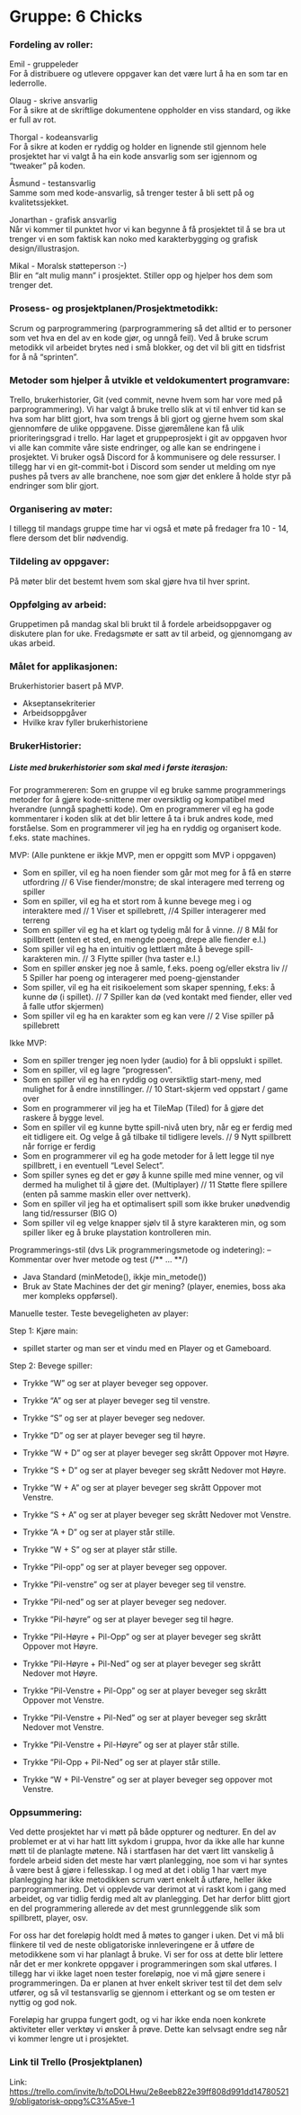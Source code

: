 # Gruppe: 6 Chicks

### Fordeling av roller:

Emil - gruppeleder<br>
For å distribuere og utlevere oppgaver kan det være lurt å ha en som tar en lederrolle.

Olaug - skrive ansvarlig<br>
For å sikre at de skriftlige dokumentene oppholder en viss standard, og ikke er full av rot.

Thorgal - kodeansvarlig<br>
For å sikre at koden er ryddig og holder en lignende stil gjennom hele prosjektet har vi valgt å ha ein kode ansvarlig som ser igjennom og “tweaker” på koden.

Åsmund - testansvarlig<br>
Samme som med kode-ansvarlig, så trenger tester å bli sett på og kvalitetssjekket.

Jonarthan - grafisk ansvarlig<br>
Når vi kommer til punktet hvor vi kan begynne å få prosjektet til å se bra ut trenger vi en som faktisk kan noko med karakterbygging og grafisk design/illustrasjon.

Mikal - Moralsk støtteperson :-)<br>
Blir en “alt mulig mann” i prosjektet. Stiller opp og hjelper hos dem som trenger det. 



### Prosess- og prosjektplanen/Prosjektmetodikk:

Scrum og parprogrammering (parprogrammering så det alltid er to personer som vet hva en del av en kode gjør, og unngå feil). Ved å bruke scrum metodikk vil arbeidet brytes ned i små blokker, og det vil bli gitt en tidsfrist for å nå “sprinten”.



### Metoder som hjelper å utvikle et veldokumentert programvare:

Trello, brukerhistorier, Git (ved commit, nevne hvem som har vore med på parprogrammering). Vi har valgt å bruke trello slik at vi til enhver tid kan se hva som har blitt gjort, hva som trengs å bli gjort og gjerne hvem som skal gjennomføre de ulike oppgavene. Disse gjøremålene kan få ulik prioriteringsgrad i trello. Har laget et gruppeprosjekt i git av oppgaven hvor vi alle kan commite våre siste endringer, og alle kan se endringene i prosjektet. Vi bruker også Discord for å kommunisere og dele ressurser. I tillegg har vi en git-commit-bot i Discord som sender ut melding om nye pushes på tvers av alle branchene, noe som gjør det enklere å holde styr på endringer som blir gjort.



### Organisering av møter:
I tillegg til mandags gruppe time har vi også et møte på fredager fra 10 - 14, flere dersom det blir nødvendig.


### Tildeling av oppgaver:
På møter blir det bestemt hvem som skal gjøre hva til hver sprint.


### Oppfølging av arbeid:
Gruppetimen på mandag skal bli brukt til å fordele arbeidsoppgaver og diskutere plan for uke. 
Fredagsmøte er satt av til arbeid, og gjennomgang av ukas arbeid.



### Målet for applikasjonen:

Brukerhistorier basert på MVP.
- Akseptansekriterier
- Arbeidsoppgåver
- Hvilke krav fyller brukerhistoriene


### BrukerHistorier:

##### Liste med brukerhistorier som skal med i første iterasjon:

For programmereren:
Som en gruppe vil eg bruke samme programmerings metoder for å gjøre kode-snittene mer oversiktlig og kompatibel med hverandre (unngå spaghetti kode).
Om en programmerer vil eg ha gode kommentarer i koden slik at det blir lettere å ta i bruk andres kode, med forståelse.
Som en programmerer vil jeg ha en ryddig og organisert kode. f.eks. state machines.

MVP: (Alle punktene er ikkje MVP, men er oppgitt som MVP i oppgaven)
- Som en spiller, vil eg ha noen fiender som går mot meg for å få en større utfordring // 6 Vise fiender/monstre; de skal interagere med terreng og spiller
- Som en spiller, vil eg ha et stort rom å kunne bevege meg i og interaktere med // 1 Viser et spillebrett, //4 Spiller interagerer med terreng
- Som en spiller vil eg ha et klart og tydelig mål for å vinne. // 8 Mål for spillbrett (enten et sted, en mengde poeng, drepe alle fiender e.l.)
- Som spiller vil eg ha en intuitiv og lettlært måte å bevege spill-karakteren min. // 3 Flytte spiller (hva taster e.l.)
- Som en spiller ønsker jeg noe å samle, f.eks. poeng og/eller ekstra liv // 5 Spiller har poeng og interagerer med poeng-gjenstander 
- Som spiller, vil eg ha eit risikoelement som skaper spenning, f.eks: å kunne dø (i spillet). // 7 Spiller kan dø (ved kontakt med fiender, eller ved å falle utfor skjermen)
- Som spiller vil eg ha en karakter som eg kan vere // 2 Vise spiller på spillebrett

Ikke MVP:
- Som en spiller trenger jeg noen lyder (audio) for å bli oppslukt i spillet.
- Som en spiller, vil eg lagre “progressen”.
- Som en spiller vil eg ha en ryddig og oversiktlig start-meny, med mulighet for å endre innstillinger. // 10 Start-skjerm ved oppstart / game over
- Som en programmerer vil jeg ha et TileMap (Tiled) for å gjøre det raskere å bygge level.  
- Som en spiller vil eg kunne bytte spill-nivå uten bry, når eg er ferdig med eit tidligere eit. Og velge å gå tilbake til tidligere levels. // 9 Nytt spillbrett når forrige er ferdig
- Som en programmerer vil eg ha gode metoder for å lett legge til nye spillbrett, i en eventuell “Level Select”.
- Som spiller synes eg det er gøy å kunne spille med mine venner, og vil dermed ha mulighet til å gjøre det. (Multiplayer) // 11 Støtte flere spillere (enten på samme maskin eller over nettverk).
- Som en spiller vil jeg ha et optimalisert spill som ikke bruker unødvendig lang tid/ressurser (BIG O)
- Som spiller vil eg velge knapper sjølv til å styre karakteren min, og som spiller liker eg å bruke playstation kontrolleren min.


Programmerings-stil (dvs Lik programmeringsmetode og indetering):
– Kommentar over hver metode og test (/**	…   **/)
- Java Standard (minMetode(), ikkje min_metode())
- Bruk av State Machines der det gir mening? (player, enemies, boss aka mer kompleks oppførsel).


Manuelle tester.
Teste bevegeligheten av player:

Step 1:
Kjøre main:
 - spillet starter og man ser et vindu med en Player og et Gameboard.

Step 2:
Bevege spiller:
- Trykke “W” og ser at player beveger seg oppover.
- Trykke “A” og ser at player beveger seg til venstre.
- Trykke “S” og ser at player beveger seg nedover.
- Trykke “D” og ser at player beveger seg til høyre.
- Trykke “W + D” og ser at player beveger seg skrått Oppover mot Høyre.
- Trykke “S + D” og ser at player beveger seg skrått Nedover mot Høyre.
- Trykke “W + A” og ser at player beveger seg skrått Oppover mot Venstre.
- Trykke “S + A” og ser at player beveger seg skrått Nedover mot Venstre.
- Trykke “A + D” og ser at player står stille.
- Trykke “W + S” og ser at player står stille.



- Trykke “Pil-opp” og ser at player beveger seg oppover.
- Trykke “Pil-venstre” og ser at player beveger seg til venstre.
- Trykke “Pil-ned” og ser at player beveger seg nedover.
- Trykke “Pil-høyre” og ser at player beveger seg til høgre.
- Trykke “Pil-Høyre + Pil-Opp” og ser at player beveger seg skrått Oppover mot Høyre.
- Trykke “Pil-Høyre + Pil-Ned” og ser at player beveger seg skrått Nedover mot Høyre.
- Trykke “Pil-Venstre + Pil-Opp” og ser at player beveger seg skrått Oppover mot Venstre.
- Trykke “Pil-Venstre + Pil-Ned” og ser at player beveger seg skrått Nedover mot Venstre.
- Trykke “Pil-Venstre + Pil-Høyre” og ser at player står stille.
- Trykke “Pil-Opp + Pil-Ned” og ser at player står stille.

- Trykke “W + Pil-Venstre” og ser at player beveger seg oppover mot Venstre.

### Oppsummering:

Ved dette prosjektet har vi møtt på både oppturer og nedturer. En del av problemet er at vi har hatt litt sykdom i gruppa, hvor da ikke alle har kunne møtt til de planlagte møtene. Nå i startfasen har det vært litt vanskelig å fordele arbeid siden det meste har vært planlegging, noe som vi har syntes å være best å gjøre i fellesskap. I og med at det i oblig 1 har vært mye planlegging har ikke metodikken scrum vært enkelt å utføre, heller ikke parprogrammering. Det vi opplevde var derimot at vi raskt kom i gang med arbeidet, og var tidlig ferdig med alt av planlegging. Det har derfor blitt gjort en del programmering allerede av det mest grunnleggende slik som spillbrett, player, osv. 

For oss har det foreløpig holdt med å møtes to ganger i uken. Det vi må bli flinkere til ved de neste obligatoriske innleveringene er å utføre de metodikkene som vi har planlagt å bruke. Vi ser for oss at dette blir lettere når det er mer konkrete oppgaver i programmeringen som skal utføres. I tillegg har vi ikke laget noen tester foreløpig, noe vi må gjøre senere i programmeringen. Da er planen at hver enkelt skriver test til det dem selv utfører, og så vil testansvarlig se gjennom i etterkant og se om testen er nyttig og god nok. 

Foreløpig har gruppa fungert godt, og vi har ikke enda noen konkrete aktiviteter eller verktøy vi ønsker å prøve. Dette kan selvsagt endre seg når vi kommer lengre ut i prosjektet.

### Link til Trello (Prosjektplanen)
Link: https://trello.com/invite/b/toDOLHwu/2e8eeb822e39ff808d991dd147805219/obligatorisk-oppg%C3%A5ve-1

